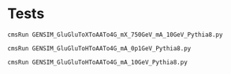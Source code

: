 Tests
====

    cmsRun GENSIM_GluGluToXToAATo4G_mX_750GeV_mA_10GeV_Pythia8.py
    
    cmsRun GENSIM_GluGluToHToAATo4G_mA_0p1GeV_Pythia8.py
    
    cmsRun GENSIM_GluGluToHToAATo4G_mA_10GeV_Pythia8.py